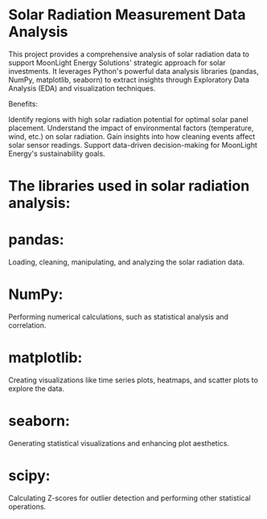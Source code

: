 # Solar Radiation Measurement Data Analysis

This project provides a comprehensive analysis of solar radiation data to support MoonLight Energy Solutions' strategic approach for solar investments. It leverages Python's powerful data analysis libraries (pandas, NumPy, matplotlib, seaborn) to extract insights through Exploratory Data Analysis (EDA) and visualization techniques.

Benefits:

Identify regions with high solar radiation potential for optimal solar panel placement.
Understand the impact of environmental factors (temperature, wind, etc.) on solar radiation.
Gain insights into how cleaning events affect solar sensor readings.
Support data-driven decision-making for MoonLight Energy's sustainability goals.



# The libraries used in solar radiation analysis:

# pandas: 
Loading, cleaning, manipulating, and analyzing the solar radiation data.
# NumPy: 
Performing numerical calculations, such as statistical analysis and correlation.
# matplotlib: 
Creating visualizations like time series plots, heatmaps, and scatter plots to explore the data.
# seaborn: 
Generating statistical visualizations and enhancing plot aesthetics.
# scipy: 
Calculating Z-scores for outlier detection and performing other statistical operations.
